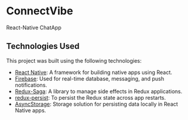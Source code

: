 # ConnectVibe
React-Native ChatApp

## Technologies Used

This project was built using the following technologies:

- [React Native](https://reactnative.dev/): A framework for building native apps using React.
- [Firebase](https://firebase.google.com/): Used for real-time database, messaging, and push notifications.
- [Redux-Saga](https://redux-saga.js.org/): A library to manage side effects in Redux applications.
- [redux-persist](https://github.com/rt2zz/redux-persist): To persist the Redux state across app restarts.
- [AsyncStorage](https://github.com/react-native-async-storage/async-storage): Storage solution for persisting data locally in React Native apps.

